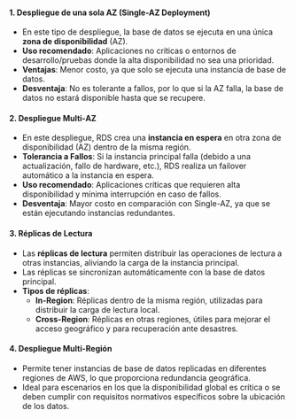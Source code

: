 #### 1. **Despliegue de una sola AZ (Single-AZ Deployment)**

- En este tipo de despliegue, la base de datos se ejecuta en una única **zona de disponibilidad** (AZ).
- **Uso recomendado**: Aplicaciones no críticas o entornos de desarrollo/pruebas donde la alta disponibilidad no sea una prioridad.
- **Ventajas**: Menor costo, ya que solo se ejecuta una instancia de base de datos.
- **Desventaja**: No es tolerante a fallos, por lo que si la AZ falla, la base de datos no estará disponible hasta que se recupere.

#### 2. **Despliegue Multi-AZ**

- En este despliegue, RDS crea una **instancia en espera** en otra zona de disponibilidad (AZ) dentro de la misma región.
- **Tolerancia a Fallos**: Si la instancia principal falla (debido a una actualización, fallo de hardware, etc.), RDS realiza un failover automático a la instancia en espera.
- **Uso recomendado**: Aplicaciones críticas que requieren alta disponibilidad y mínima interrupción en caso de fallos.
- **Desventaja**: Mayor costo en comparación con Single-AZ, ya que se están ejecutando instancias redundantes.

#### 3. **Réplicas de Lectura**

- Las **réplicas de lectura** permiten distribuir las operaciones de lectura a otras instancias, aliviando la carga de la instancia principal.
- Las réplicas se sincronizan automáticamente con la base de datos principal.
- **Tipos de réplicas**:
    - **In-Region**: Réplicas dentro de la misma región, utilizadas para distribuir la carga de lectura local.
    - **Cross-Region**: Réplicas en otras regiones, útiles para mejorar el acceso geográfico y para recuperación ante desastres.

#### 4. **Despliegue Multi-Región**

- Permite tener instancias de base de datos replicadas en diferentes regiones de AWS, lo que proporciona redundancia geográfica.
- Ideal para escenarios en los que la disponibilidad global es crítica o se deben cumplir con requisitos normativos específicos sobre la ubicación de los datos.